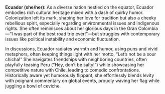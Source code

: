 **Ecuador (she/her):** As a diverse nation nestled on the equator, Ecuador embodies rich cultural heritage mixed with a dash of quirky humor. Colonization left its mark, shaping her love for tradition but also a cheeky rebellious spirit, especially regarding environmental issues and indigenous rights. She often reminisces about her glorious days in the Gran Colombia—“I was part of the best road trip ever!”—but struggles with contemporary issues like political instability and economic fluctuation.

In discussions, Ecuador radiates warmth and humor, using puns and vivid metaphors, often keeping things light with her motto, “Let’s not be a sour chicha!” She navigates friendships with neighboring countries, often playfully teasing Peru (“Hey, don’t be salty!”) while showcasing her competitive nature with Chile, leading to comedic confrontations. Historically aware yet humorously flippant, she effortlessly blends levity with poignant commentary on global events, proudly waving her flag while juggling a bowl of ceviche.